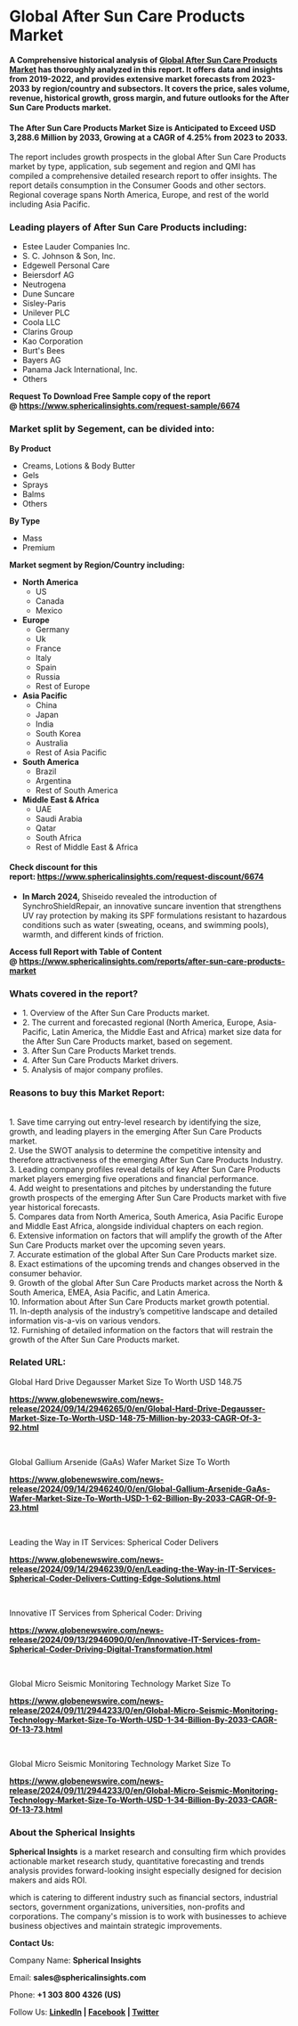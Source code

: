 <h1 class="news-post-title">Global After Sun Care Products Market</h1>
<p><strong>A Comprehensive historical analysis of&nbsp;<a href="https://www.sphericalinsights.com/reports/after-sun-care-products-market" target="_blank" rel="noreferrer noopener">Global After Sun Care Products Market</a>&nbsp;has thoroughly analyzed in this report. It offers data and insights from 2019-2022, and provides extensive market forecasts from 2023-2033 by region/country and subsectors. It covers the price, sales volume, revenue, historical growth, gross margin, and future outlooks for the After Sun Care Products market.</strong></p>
<h4><strong>The After Sun Care Products Market Size is Anticipated to Exceed USD 3,288.6 Million by 2033, Growing at a CAGR of 4.25% from 2023 to 2033.</strong></h4>
<p>The report includes growth prospects in the global After Sun Care Products market by type, application, sub segement and region and QMI has compiled a comprehensive detailed research report to offer insights. The report details consumption in the Consumer Goods and other sectors. Regional coverage spans North America, Europe, and rest of the world including Asia Pacific.</p>
<h3><strong>Leading players of After Sun Care Products including:</strong></h3>
<ul>
<li>Estee Lauder Companies Inc.</li>
<li>S. C. Johnson &amp; Son, Inc.</li>
<li>Edgewell Personal Care</li>
<li>Beiersdorf AG</li>
<li>Neutrogena</li>
<li>Dune Suncare</li>
<li>Sisley-Paris</li>
<li>Unilever PLC</li>
<li>Coola LLC</li>
<li>Clarins Group</li>
<li>Kao Corporation</li>
<li>Burt's Bees</li>
<li>Bayers AG</li>
<li>Panama Jack International, Inc.</li>
<li>Others</li>
</ul>
<p><strong>Request To Download Free Sample copy of the report @&nbsp;<a href="https://www.sphericalinsights.com/request-sample/6674">https://www.sphericalinsights.com/request-sample/6674</a></strong></p>
<h3><strong>Market split by Segement, can be divided into:</strong></h3>
<p><strong>By Product</strong></p>
<ul>
<li>Creams, Lotions &amp; Body Butter</li>
<li>Gels</li>
<li>Sprays</li>
<li>Balms</li>
<li>Others</li>
</ul>
<p><strong>By Type</strong></p>
<ul>
<li>Mass</li>
<li>Premium</li>
</ul>
<p><strong>Market segment by Region/Country including:</strong></p>
<ul>
<li><strong>North America</strong>
<ul>
<li>US</li>
<li>Canada</li>
<li>Mexico</li>
</ul>
</li>
<li><strong>Europe</strong>
<ul>
<li>Germany</li>
<li>Uk</li>
<li>France</li>
<li>Italy</li>
<li>Spain</li>
<li>Russia</li>
<li>Rest of Europe</li>
</ul>
</li>
<li><strong>Asia Pacific</strong>
<ul>
<li>China</li>
<li>Japan</li>
<li>India</li>
<li>South Korea</li>
<li>Australia</li>
<li>Rest of Asia Pacific</li>
</ul>
</li>
<li><strong>South America</strong>
<ul>
<li>Brazil</li>
<li>Argentina</li>
<li>Rest of South America</li>
</ul>
</li>
<li><strong>Middle East &amp; Africa</strong>
<ul>
<li>UAE</li>
<li>Saudi Arabia</li>
<li>Qatar</li>
<li>South Africa</li>
<li>Rest of Middle East &amp; Africa</li>
</ul>
</li>
</ul>
<h4>Check discount for this report:&nbsp;<a href="https://www.sphericalinsights.com/request-discount/6674">https://www.sphericalinsights.com/request-discount/6674</a></h4>
<ul>
<li><strong>In March 2024,&nbsp;</strong>Shiseido revealed the introduction of SynchroShieldRepair, an innovative suncare invention that strengthens UV ray protection by making its SPF formulations resistant to hazardous conditions such as water (sweating, oceans, and swimming pools), warmth, and different kinds of friction.</li>
</ul>
<p><strong>Access full Report with Table of Content @&nbsp;<a href="https://www.sphericalinsights.com/reports/after-sun-care-products-market">https://www.sphericalinsights.com/reports/after-sun-care-products-market</a>&nbsp;</strong></p>
<h3><strong>Whats covered in the report?</strong></h3>
<ul>
<li>1. Overview of the After Sun Care Products market.</li>
<li>2. The current and forecasted regional (North America, Europe, Asia-Pacific, Latin America, the Middle East and Africa) market size data for the After Sun Care Products market, based on segement.</li>
<li>3. After Sun Care Products Market trends.</li>
<li>4. After Sun Care Products Market drivers.</li>
<li>5. Analysis of major company profiles.</li>
</ul>
<h3><strong>Reasons to buy this Market Report:</strong></h3>
<p><br />1. Save time carrying out entry-level research by identifying the size, growth, and leading players in the emerging After Sun Care Products market.<br />2. Use the SWOT analysis to determine the competitive intensity and therefore attractiveness of the emerging After Sun Care Products Industry.<br />3. Leading company profiles reveal details of key After Sun Care Products market players emerging five operations and financial performance.<br />4. Add weight to presentations and pitches by understanding the future growth prospects of the emerging After Sun Care Products market with five year historical forecasts.<br />5. Compares data from North America, South America, Asia Pacific Europe and Middle East Africa, alongside individual chapters on each region.<br />6. Extensive information on factors that will amplify the growth of the After Sun Care Products market over the upcoming seven years.<br />7. Accurate estimation of the global After Sun Care Products market size.<br />8. Exact estimations of the upcoming trends and changes observed in the consumer behavior.<br />9. Growth of the global After Sun Care Products market across the North &amp; South America, EMEA, Asia Pacific, and Latin America.<br />10. Information about After Sun Care Products market growth potential.<br />11. In-depth analysis of the industry&rsquo;s competitive landscape and detailed information vis-a-vis on various vendors.<br />12. Furnishing of detailed information on the factors that will restrain the growth of the After Sun Care Products market.</p>
<h3><strong>Related URL:</strong></h3>
<p>Global Hard Drive Degausser Market Size To Worth USD 148.75</p>
<p><strong><a href="https://www.globenewswire.com/news-release/2024/09/14/2946265/0/en/Global-Hard-Drive-Degausser-Market-Size-To-Worth-USD-148-75-Million-by-2033-CAGR-Of-3-92.html">https://www.globenewswire.com/news-release/2024/09/14/2946265/0/en/Global-Hard-Drive-Degausser-Market-Size-To-Worth-USD-148-75-Million-by-2033-CAGR-Of-3-92.html</a>&nbsp;</strong></p>
<p>&nbsp;</p>
<p>Global Gallium Arsenide (GaAs) Wafer Market Size To Worth</p>
<p><strong><a href="https://www.globenewswire.com/news-release/2024/09/14/2946240/0/en/Global-Gallium-Arsenide-GaAs-Wafer-Market-Size-To-Worth-USD-1-62-Billion-By-2033-CAGR-Of-9-23.html">https://www.globenewswire.com/news-release/2024/09/14/2946240/0/en/Global-Gallium-Arsenide-GaAs-Wafer-Market-Size-To-Worth-USD-1-62-Billion-By-2033-CAGR-Of-9-23.html</a>&nbsp;</strong></p>
<p>&nbsp;</p>
<p>Leading the Way in IT Services: Spherical Coder Delivers</p>
<p><strong><a href="https://www.globenewswire.com/news-release/2024/09/14/2946239/0/en/Leading-the-Way-in-IT-Services-Spherical-Coder-Delivers-Cutting-Edge-Solutions.html">https://www.globenewswire.com/news-release/2024/09/14/2946239/0/en/Leading-the-Way-in-IT-Services-Spherical-Coder-Delivers-Cutting-Edge-Solutions.html</a>&nbsp;</strong></p>
<p>&nbsp;</p>
<p>Innovative IT Services from Spherical Coder: Driving</p>
<p><strong><a href="https://www.globenewswire.com/news-release/2024/09/13/2946090/0/en/Innovative-IT-Services-from-Spherical-Coder-Driving-Digital-Transformation.html">https://www.globenewswire.com/news-release/2024/09/13/2946090/0/en/Innovative-IT-Services-from-Spherical-Coder-Driving-Digital-Transformation.html</a>&nbsp;</strong></p>
<p>&nbsp;</p>
<p>Global Micro Seismic Monitoring Technology Market Size To</p>
<p><strong><a href="https://www.globenewswire.com/news-release/2024/09/11/2944233/0/en/Global-Micro-Seismic-Monitoring-Technology-Market-Size-To-Worth-USD-1-34-Billion-By-2033-CAGR-Of-13-73.html">https://www.globenewswire.com/news-release/2024/09/11/2944233/0/en/Global-Micro-Seismic-Monitoring-Technology-Market-Size-To-Worth-USD-1-34-Billion-By-2033-CAGR-Of-13-73.html</a>&nbsp;</strong></p>
<p>&nbsp;</p>
<p>Global Micro Seismic Monitoring Technology Market Size To</p>
<p><strong><a href="https://www.globenewswire.com/news-release/2024/09/11/2944233/0/en/Global-Micro-Seismic-Monitoring-Technology-Market-Size-To-Worth-USD-1-34-Billion-By-2033-CAGR-Of-13-73.html">https://www.globenewswire.com/news-release/2024/09/11/2944233/0/en/Global-Micro-Seismic-Monitoring-Technology-Market-Size-To-Worth-USD-1-34-Billion-By-2033-CAGR-Of-13-73.html</a>&nbsp;</strong></p>
<h3><strong>About the Spherical Insights</strong></h3>
<p><strong>Spherical Insights</strong>&nbsp;is a market research and consulting firm which provides actionable market research study, quantitative forecasting and trends analysis provides forward-looking insight especially designed for decision makers and aids ROI.</p>
<p>which is catering to different industry such as financial sectors, industrial sectors, government organizations, universities, non-profits and corporations. The company's mission is to work with businesses to achieve business objectives and maintain strategic improvements.</p>
<p><strong>Contact Us:</strong></p>
<p>Company Name:&nbsp;<strong>Spherical Insights</strong></p>
<p>Email:&nbsp;<strong>sales@sphericalinsights.com</strong></p>
<p>Phone:&nbsp;<strong>+1 303 800 4326 (US)</strong></p>
<p>Follow Us:&nbsp;<strong><a href="https://www.linkedin.com/company/spherical-insight/"><u>LinkedIn</u></a>&nbsp;|&nbsp;<a href="https://www.facebook.com/sphericalinsights22"><u>Facebook</u></a>&nbsp;|&nbsp;<a href="https://twitter.com/SInsights_US"><u>Twitter</u></a></strong></p>

